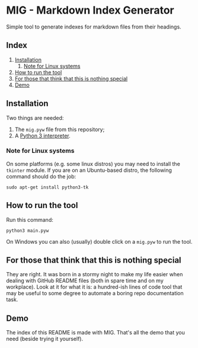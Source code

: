 # MIG - Markdown Index Generator

Simple tool to generate indexes for markdown files from their headings.

## Index
1. [Installation](#installation)
    1. [Note for Linux systems](#note-for-linux-systems)
2. [How to run the tool](#how-to-run-the-tool)
3. [For those that think that this is nothing special](#for-those-that-think-that-this-is-nothing-special)
4. [Demo](#demo)


## Installation
Two things are needed:
1. The ```mig.pyw``` file from this repository;
2. A [Python 3 interpreter](https://www.python.org/).

### Note for Linux systems
On some platforms (e.g. some linux distros) you may need to install the ```tkinter``` module.
If you are on an Ubuntu-based distro, the following command should do the job:
```
sudo apt-get install python3-tk
```

## How to run the tool
Run this command:
```
python3 main.pyw
```
On Windows you can also (usually) double click on a ```mig.pyw``` to run the tool.

## For those that think that this is nothing special
They are right. It was born in a stormy night to make my life easier when dealing with GitHub README files (both in spare time and on my workplace).
Look at it for what it is: a hundred-ish lines of code tool that may be useful to some degree to automate a boring repo documentation task.

## Demo
The index of this README is made with MIG. That's all the demo that you need (beside trying it yourself).
